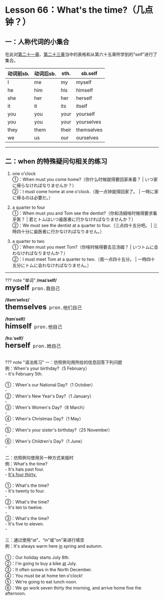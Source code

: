 # Lesson 66：What's the time?（几点钟？）


## 一：人称代词的小集合

在此对[第二十一章](./Lesson-21.md#give-sb-sth)、[第二十三章](./Lesson-23.md#youwethey)当中的表格和从第六十五章所学到的“self”进行了集合。

| 动词前sb. | 动词后sb. | sth. | sb.self |
| -- | --- | -- | --- |
| I | me | my | myself |
| he | him | his | himself |
| she | her | her | herself |
| it | it | its | itself |
| you | you | your | yourself |
| you | you | your | yourselves |
| they | them | their | themselves |
| we | us | our | ourselves |


---
## 二：when 的特殊疑问句相关的练习

1. one o'clock<br>
①：When must you come home?（你什么时候就得要回家来着？ | いつ家に帰らなければなりませんか？）<br>
②：I must come home at one o'clock.（我一点钟就得回家了。 | 一時に家に帰るのは必要だ。）<br>

2. a quarter to four<br>
①：When must you and Tom see the dentist?（你和汤姆啥时候得要求看牙医？ | 君とトムはいつ歯医者に行かなければなりませんか？）<br>
②：We must see the dentist at a quarter to four.（三点四十五分吧。 | 三時四十分に歯医者に行かなければなりません。）<br>

3. a quarter to two<br>
①：When must you meet Tom?（你啥时候得要去见汤姆？ | いつトムに会わなければなりませんか？）<br>
②：I must meet Tom at a quarter to two.（我一点四十五分。 | 一時四十五分にトムに会わなければなりません。）<br>


---
??? note "单词"
    **/maɪˈself/**<br>
    <font size=5>**myself**</font>&nbsp;&nbsp;<font size=4>`pron.我自己`</font><br>
    <br>
    **/ðəmˈselvz/**<br>
    <font size=5>**themselves**</font>&nbsp;&nbsp;<font size=4>`pron.他们自己`</font><br>
    <br>
    **/hɪmˈself/**<br>
    <font size=5>**himself**</font>&nbsp;&nbsp;<font size=4>`pron.他自己`</font><br>
    <br>
    **/hɜːˈself/**<br>
    <font size=5>**herself**</font>&nbsp;&nbsp;<font size=4>`pron.她自己`</font><br>
    <br>


??? note "语法练习"
    一：仿照例句用所给的信息回答下列问题<br>
    例：When's your birthday?（5 February）<br>
    - It's February 5th.<br>
    <br>
    ①：When's our National Day?（1 October）<br>
    - <br>
    ②：When's New Year's Day?（1 January）<br>
    - <br>
    ③：When's Women's Day?（8 March）<br>
    - <br>
    ④：When's Christmas Day?（1 May）<br>
    - <br>
    ⑤：When's your sister's birthday?（25 November）<br>
    - <br>
    ⑥：When's Children's Day?（1 June）<br>
    - <br>
    <br>
    二：仿照例句使用另一种方式来报时<br>
    例：What's the time?<br>
    - It's hals past four.<br>
    - <u>It's four thirty.</u><br>
    <br>
    ①：What's the time?<br>
    - It's twenty to four.<br>
    - <u></u><br>
    ②：What's the time?<br>
    - It's ten to twelve.<br>
    - <u></u><br>
    ③：What's the time?<br>
    - It's five to eleven.<br>
    - <u></u><br>
    <br>
    三：通过使用“at”、“in”或“on”来进行填空<br>
    例：It's always warm here <u>in</u> spring and autumn.<br>
    <br>
    ①：Our holiday starts <u></u> July 8th.<br>
    ②：I'm going to buy a bike <u>at</u> July.<br>
    ③：It often sonws in the North <u></u> December.<br>
    ④：You must be at home <u></u> ten o'clock!<br>
    ⑤：We're going to eat lunch <u></u> noon.<br>
    ⑥：We go work <u></u> seven thirty <u></u> the morning, and arrive home <u></u> five <u></u> the afternoon.<br>


